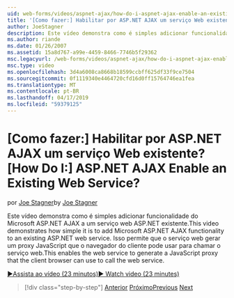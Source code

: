 ```yaml
---
uid: web-forms/videos/aspnet-ajax/how-do-i-aspnet-ajax-enable-an-existing-web-service
title: '[Como fazer:] Habilitar por ASP.NET AJAX um serviço Web existente? | Microsoft Docs'
author: JoeStagner
description: Este vídeo demonstra como é simples adicionar funcionalidade do Microsoft ASP.NET AJAX a um serviço web ASP.NET existente. Isso permite que o serviço web gene...
ms.author: riande
ms.date: 01/26/2007
ms.assetid: 15a8d767-a99e-4459-8466-7746b5f29362
msc.legacyurl: /web-forms/videos/aspnet-ajax/how-do-i-aspnet-ajax-enable-an-existing-web-service
msc.type: video
ms.openlocfilehash: 3d4a6008ca8668b18599ccbff625df33f9ce7504
ms.sourcegitcommit: 0f1119340e4464720cfd16d0ff15764746ea1fea
ms.translationtype: MT
ms.contentlocale: pt-BR
ms.lasthandoff: 04/17/2019
ms.locfileid: "59379125"
---
```

# <a name="how-do-i-aspnet-ajax-enable-an-existing-web-service"></a><span data-ttu-id="fcd65-105">[Como fazer:] Habilitar por ASP.NET AJAX um serviço Web existente?</span><span class="sxs-lookup"><span data-stu-id="fcd65-105">[How Do I:] ASP.NET AJAX Enable an Existing Web Service?</span></span>

<span data-ttu-id="fcd65-106">por [Joe Stagner](https://github.com/JoeStagner)</span><span class="sxs-lookup"><span data-stu-id="fcd65-106">by [Joe Stagner](https://github.com/JoeStagner)</span></span>

<span data-ttu-id="fcd65-107">Este vídeo demonstra como é simples adicionar funcionalidade do Microsoft ASP.NET AJAX a um serviço web ASP.NET existente.</span><span class="sxs-lookup"><span data-stu-id="fcd65-107">This video demonstrates how simple it is to add Microsoft ASP.NET AJAX functionality to an existing ASP.NET web service.</span></span> <span data-ttu-id="fcd65-108">Isso permite que o serviço web gerar um proxy JavaScript que o navegador do cliente pode usar para chamar o serviço web.</span><span class="sxs-lookup"><span data-stu-id="fcd65-108">This enables the web service to generate a JavaScript proxy that the client browser can use to call the web service.</span></span>

[<span data-ttu-id="fcd65-109">&#9654;Assista ao vídeo (23 minutos)</span><span class="sxs-lookup"><span data-stu-id="fcd65-109">&#9654; Watch video (23 minutes)</span></span>](https://channel9.msdn.com/Blogs/ASP-NET-Site-Videos/how-do-i-aspnet-ajax-enable-an-existing-web-service)

> [!div class="step-by-step"]
> <span data-ttu-id="fcd65-110">[Anterior](how-do-i-add-aspnet-ajax-features-to-an-existing-web-application.md)
> [Próximo](how-do-i-use-the-aspnet-ajax-client-library-controls.md)</span><span class="sxs-lookup"><span data-stu-id="fcd65-110">[Previous](how-do-i-add-aspnet-ajax-features-to-an-existing-web-application.md)
[Next](how-do-i-use-the-aspnet-ajax-client-library-controls.md)</span></span>
